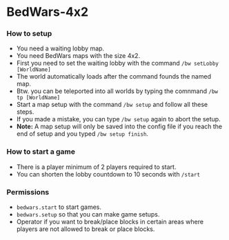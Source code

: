 # BedWars-4x2

### How to setup
- You need a waiting lobby map.
- You need BedWars maps with the size 4x2.
- First you need to set the waiting lobby with the command `/bw setLobby [WorldName]`
- The world automatically loads after the command founds the named map.
- Btw. you can be teleported into all worlds by typing the comnmand `/bw tp [WorldName]`
- Start a map setup with the command `/bw setup` and follow all these steps.
- If you made a mistake, you can type `/bw setup` again to abort the setup.
- **Note:** A map setup will only be saved into the config file if you reach the end of setup and you typed `/bw setup finish`.

### How to start a game
- There is a player minimum of 2 players required to start.
- You can shorten the lobby countdown to 10 seconds with `/start`

### Permissions
- `bedwars.start` to start games.
- `bedwars.setup` so that you can make game setups.
- Operator if you want to break/place blocks in certain areas where players are not allowed to break or place blocks.
